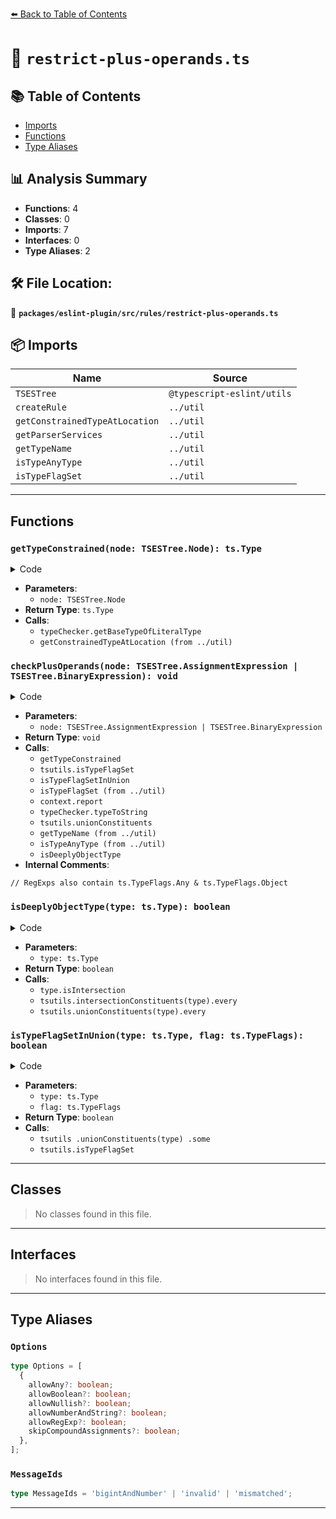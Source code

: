 [⬅️ Back to Table of Contents](../../../../index.md)

# 📄 `restrict-plus-operands.ts`

## 📚 Table of Contents

- [Imports](#imports)
- [Functions](#functions)
- [Type Aliases](#type-aliases)

## 📊 Analysis Summary

- **Functions**: 4
- **Classes**: 0
- **Imports**: 7
- **Interfaces**: 0
- **Type Aliases**: 2

## 🛠️ File Location:
📂 **`packages/eslint-plugin/src/rules/restrict-plus-operands.ts`**

## 📦 Imports

| Name | Source |
|------|--------|
| `TSESTree` | `@typescript-eslint/utils` |
| `createRule` | `../util` |
| `getConstrainedTypeAtLocation` | `../util` |
| `getParserServices` | `../util` |
| `getTypeName` | `../util` |
| `isTypeAnyType` | `../util` |
| `isTypeFlagSet` | `../util` |


---

## Functions

### `getTypeConstrained(node: TSESTree.Node): ts.Type`

<details><summary>Code</summary>

```ts
function getTypeConstrained(node: TSESTree.Node): ts.Type {
      return typeChecker.getBaseTypeOfLiteralType(
        getConstrainedTypeAtLocation(services, node),
      );
    }
```
</details>

- **Parameters**:
  - `node: TSESTree.Node`
- **Return Type**: `ts.Type`
- **Calls**:
  - `typeChecker.getBaseTypeOfLiteralType`
  - `getConstrainedTypeAtLocation (from ../util)`
### `checkPlusOperands(node: TSESTree.AssignmentExpression | TSESTree.BinaryExpression): void`

<details><summary>Code</summary>

```ts
function checkPlusOperands(
      node: TSESTree.AssignmentExpression | TSESTree.BinaryExpression,
    ): void {
      const leftType = getTypeConstrained(node.left);
      const rightType = getTypeConstrained(node.right);

      if (
        leftType === rightType &&
        tsutils.isTypeFlagSet(
          leftType,
          ts.TypeFlags.BigIntLike |
            ts.TypeFlags.NumberLike |
            ts.TypeFlags.StringLike,
        )
      ) {
        return;
      }

      let hadIndividualComplaint = false;

      for (const [baseNode, baseType, otherType] of [
        [node.left, leftType, rightType],
        [node.right, rightType, leftType],
      ] as const) {
        if (
          isTypeFlagSetInUnion(
            baseType,
            ts.TypeFlags.ESSymbolLike |
              ts.TypeFlags.Never |
              ts.TypeFlags.Unknown,
          ) ||
          (!allowAny && isTypeFlagSetInUnion(baseType, ts.TypeFlags.Any)) ||
          (!allowBoolean &&
            isTypeFlagSetInUnion(baseType, ts.TypeFlags.BooleanLike)) ||
          (!allowNullish &&
            isTypeFlagSet(baseType, ts.TypeFlags.Null | ts.TypeFlags.Undefined))
        ) {
          context.report({
            node: baseNode,
            messageId: 'invalid',
            data: {
              type: typeChecker.typeToString(baseType),
              stringLike,
            },
          });
          hadIndividualComplaint = true;
          continue;
        }

        // RegExps also contain ts.TypeFlags.Any & ts.TypeFlags.Object
        for (const subBaseType of tsutils.unionConstituents(baseType)) {
          const typeName = getTypeName(typeChecker, subBaseType);
          if (
            typeName === 'RegExp'
              ? !allowRegExp ||
                tsutils.isTypeFlagSet(otherType, ts.TypeFlags.NumberLike)
              : (!allowAny && isTypeAnyType(subBaseType)) ||
                isDeeplyObjectType(subBaseType)
          ) {
            context.report({
              node: baseNode,
              messageId: 'invalid',
              data: {
                type: typeChecker.typeToString(subBaseType),
                stringLike,
              },
            });
            hadIndividualComplaint = true;
            continue;
          }
        }
      }

      if (hadIndividualComplaint) {
        return;
      }

      for (const [baseType, otherType] of [
        [leftType, rightType],
        [rightType, leftType],
      ] as const) {
        if (
          !allowNumberAndString &&
          isTypeFlagSetInUnion(baseType, ts.TypeFlags.StringLike) &&
          isTypeFlagSetInUnion(
            otherType,
            ts.TypeFlags.NumberLike | ts.TypeFlags.BigIntLike,
          )
        ) {
          return context.report({
            node,
            messageId: 'mismatched',
            data: {
              left: typeChecker.typeToString(leftType),
              right: typeChecker.typeToString(rightType),
              stringLike,
            },
          });
        }

        if (
          isTypeFlagSetInUnion(baseType, ts.TypeFlags.NumberLike) &&
          isTypeFlagSetInUnion(otherType, ts.TypeFlags.BigIntLike)
        ) {
          return context.report({
            node,
            messageId: 'bigintAndNumber',
            data: {
              left: typeChecker.typeToString(leftType),
              right: typeChecker.typeToString(rightType),
            },
          });
        }
      }
    }
```
</details>

- **Parameters**:
  - `node: TSESTree.AssignmentExpression | TSESTree.BinaryExpression`
- **Return Type**: `void`
- **Calls**:
  - `getTypeConstrained`
  - `tsutils.isTypeFlagSet`
  - `isTypeFlagSetInUnion`
  - `isTypeFlagSet (from ../util)`
  - `context.report`
  - `typeChecker.typeToString`
  - `tsutils.unionConstituents`
  - `getTypeName (from ../util)`
  - `isTypeAnyType (from ../util)`
  - `isDeeplyObjectType`
- **Internal Comments**:
```
// RegExps also contain ts.TypeFlags.Any & ts.TypeFlags.Object
```

### `isDeeplyObjectType(type: ts.Type): boolean`

<details><summary>Code</summary>

```ts
function isDeeplyObjectType(type: ts.Type): boolean {
  return type.isIntersection()
    ? tsutils.intersectionConstituents(type).every(tsutils.isObjectType)
    : tsutils.unionConstituents(type).every(tsutils.isObjectType);
}
```
</details>

- **Parameters**:
  - `type: ts.Type`
- **Return Type**: `boolean`
- **Calls**:
  - `type.isIntersection`
  - `tsutils.intersectionConstituents(type).every`
  - `tsutils.unionConstituents(type).every`
### `isTypeFlagSetInUnion(type: ts.Type, flag: ts.TypeFlags): boolean`

<details><summary>Code</summary>

```ts
function isTypeFlagSetInUnion(type: ts.Type, flag: ts.TypeFlags): boolean {
  return tsutils
    .unionConstituents(type)
    .some(subType => tsutils.isTypeFlagSet(subType, flag));
}
```
</details>

- **Parameters**:
  - `type: ts.Type`
  - `flag: ts.TypeFlags`
- **Return Type**: `boolean`
- **Calls**:
  - `tsutils
    .unionConstituents(type)
    .some`
  - `tsutils.isTypeFlagSet`

---

## Classes

> No classes found in this file.


---

## Interfaces

> No interfaces found in this file.


---

## Type Aliases

### `Options`

```ts
type Options = [
  {
    allowAny?: boolean;
    allowBoolean?: boolean;
    allowNullish?: boolean;
    allowNumberAndString?: boolean;
    allowRegExp?: boolean;
    skipCompoundAssignments?: boolean;
  },
];
```

### `MessageIds`

```ts
type MessageIds = 'bigintAndNumber' | 'invalid' | 'mismatched';
```


---